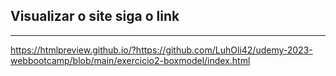 ## Visualizar o site siga o link
-----
https://htmlpreview.github.io/?https://github.com/LuhOli42/udemy-2023-webbootcamp/blob/main/exercicio2-boxmodel/index.html
